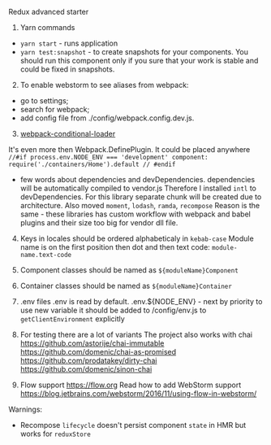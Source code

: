 Redux advanced starter

1. Yarn commands
- `yarn start` - runs application
- `yarn test:snapshot` - to create snapshots for your components.
  You should run this component only if you sure that your work is stable
  and could be fixed in snapshots.

2. To enable webstorm to see aliases from webpack:
 - go to settings;
 - search for webpack;
 - add config file from ./config/webpack.config.dev.js.

3. [webpack-conditional-loader](https://github.com/caiogondim/webpack-conditional-loader)

  It's even more then Webpack.DefinePlugin.
  It could be placed anywhere
    ```
    //#if process.env.NODE_ENV === 'development'
      component: require('./containers/Home').default
    // #endif
    ```

- few words about dependencies and devDependencies.
    dependencies will be automatically compiled to vendor.js
    Therefore I installed `intl` to devDependencies.
    For this library separate chunk will be created due to
    architecture.
    Also moved `moment`, `lodash`, `ramda`, `recompose`
    Reason is the same - these libraries has custom workflow with
    webpack and babel plugins
    and their size too big for vendor dll file.

4. Keys in locales should be ordered alphabeticaly in `kebab-case`
    Module name is on the first position then dot and then text code:
    `module-name.text-code`

5. Component classes should be named as `${moduleName}Component`
6. Container classes should be named as `${moduleName}Container`

7. .env files
.env is read by default.
.env.${NODE_ENV} - next by priority
to use new variable it should be added to /config/env.js to
`getClientEnvironment` explicitly

8. For testing there are a lot of variants
The project also works with chai
https://github.com/astorije/chai-immutable
https://github.com/domenic/chai-as-promised
https://github.com/prodatakey/dirty-chai
https://github.com/domenic/sinon-chai

9. Flow support
https://flow.org
Read how to add WebStorm support
https://blog.jetbrains.com/webstorm/2016/11/using-flow-in-webstorm/

Warnings:
- Recompose `lifecycle` doesn't persist component `state` in HMR
  but works for `reduxStore`
